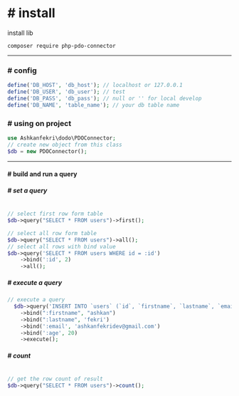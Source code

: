 # # install

install lib
```console
composer require php-pdo-connector
```

---

### # config

```php
define('DB_HOST', 'db_host'); // localhost or 127.0.0.1
define('DB_USER', 'db_user'); // test
define('DB_PASS', 'db_pass'); // null or '' for local develop
define('DB_NAME', 'table_name'); // your db table name
```

### # using on project

```php
use Ashkanfekri\dodo\PDOConnector;
// create new object from this class
$db = new PDOConnector();
```
--- 

#### # build and run a query 

 ##### # set a query
```php

// select first row form table
$db->query("SELECT * FROM users")->first();

// select all row form table
$db->query("SELECT * FROM users")->all();
// select all rows with bind value
$db->query('SELECT * FROM users WHERE id = :id')
    ->bind(':id', 2)
    ->all();
```


##### # execute a query
```php
// execute a query
  $db->query('INSERT INTO `users` (`id`, `firstname`, `lastname`, `email`, `age`)VALUES(NULL, :firstname, :lastname, :email, :age)')
    ->bind(":firstname", "ashkan")
    ->bind(":lastname", 'fekri')
    ->bind(':email', 'ashkanfekridev@gmail.com')
    ->bind(':age', 20)
    ->execute();
```

##### # count
```php

// get the row count of result
$db->query("SELECT * FROM users")->count();
```









